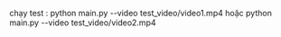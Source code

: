 chạy test : python main.py --video test_video/video1.mp4 hoặc python main.py --video test_video/video2.mp4
